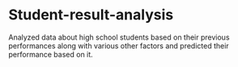 # Student-result-analysis
Analyzed data about high school students based on their previous performances along with various other factors and predicted their performance based on it.
